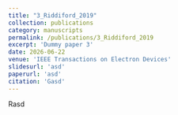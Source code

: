 ```yaml
---
title: "3_Riddiford_2019"
collection: publications
category: manuscripts
permalink: /publications/3_Riddiford_2019
excerpt: 'Dummy paper 3'
date: 2026-06-22
venue: 'IEEE Transactions on Electron Devices'
slidesurl: 'asd'
paperurl: 'asd'
citation: 'Gasd'
---
```


Rasd
